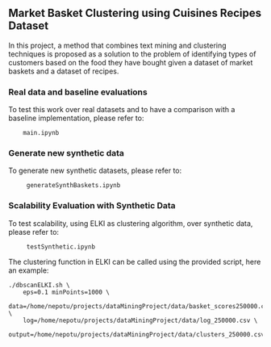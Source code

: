 ## Market Basket Clustering using Cuisines Recipes Dataset

In this project, a method that combines text mining and clustering techniques is proposed as a solution to the 
problem of identifying types of customers based on the food they have bought given a dataset of market baskets and a 
dataset of recipes.

### Real data and baseline evaluations

To test this work over real datasets and to have a comparison with a baseline implementation, please refer to:   
```
    main.ipynb
```

### Generate new synthetic data

To generate new synthetic datasets, please refer to:   
```
     generateSynthBaskets.ipynb
```

### Scalability Evaluation with Synthetic Data

To test scalability, using ELKI as clustering algorithm, over synthetic data, please refer to:
```
     testSynthetic.ipynb
```

The clustering function in ELKI can be called using the provided script, here an example:

```
./dbscanELKI.sh \
    eps=0.1 minPoints=1000 \
    data=/home/nepotu/projects/dataMiningProject/data/basket_scores250000.csv \
    log=/home/nepotu/projects/dataMiningProject/data/log_250000.csv \
    output=/home/nepotu/projects/dataMiningProject/data/clusters_250000.csv
```